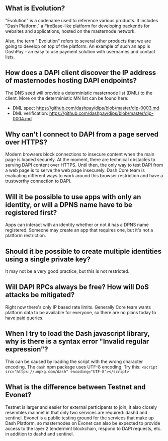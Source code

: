 ## What is Evolution?
"Evolution" is a codename used to reference various products. It includes "Dash Platform," a FireBase-like platform for developing backends for websites and applications, hosted on the masternode network. 

Also, the term " Evolution" refers to several other products that we are going to develop on top of the platform. An example of such an app is DashPay - an easy to use payment solution with usernames and contact lists.

## How does a DAPI client discover the IP address of masternodes hosting DAPI endpoints? 
The DNS seed will provide a deterministic masternode list (DML) to the client. More on the deterministic MN list can be found here:

 - DML spec: https://github.com/dashpay/dips/blob/master/dip-0003.md
 - DML verification: https://github.com/dashpay/dips/blob/master/dip-0004.md

## Why can't I connect to DAPI from a page served over HTTPS?

Modern browsers block connections to insecure content when the main page is loaded securely. At the moment, there are technical obstacles to serving DAPI content over HTTPS. Until then, the only way to test DAPI from a web page is to serve the web page insecurely. Dash Core team is evaluating different ways to work around this browser restriction and have a trustworthy connection to DAPI.

## Will it be possible to use apps with only an identity, or will a DPNS name have to be registered first?

Apps can interact with an identity whether or not it has a DPNS name registered. Someone may create an app that requires one, but it's not a platform restriction.

## Should it be possible to create multiple identities using a single private key?

It may not be a very good practice, but this is not restricted.

## Will DAPI RPCs always be free? How will DoS attacks be mitigated?

Right now there's only IP based rate limits. Generally Core team wants platform data to be available for everyone, so there are no plans today to have paid queries.

## When I try to load the Dash javascript library, why is there is a syntax error "Invalid regular expression"?

This can be caused by loading the script with the wrong character encoding. The `dash` npm package uses UTF-8 encoding. Try this:
`<script src="https://unpkg.com/dash" encoding="UTF-8"></script>`

## What is the difference between Testnet and Evonet?

Testnet is larger and easier for external participants to join, it also closely resembles mainnet in that only two services are required: dashd and sentinel. Evonet is a public testing ground for the services that make up Dash Platform, so masternodes on Evonet can also be expected to provide access to the layer 2 tendermint blockchain, respond to DAPI requests, etc. in addition to dashd and sentinel.